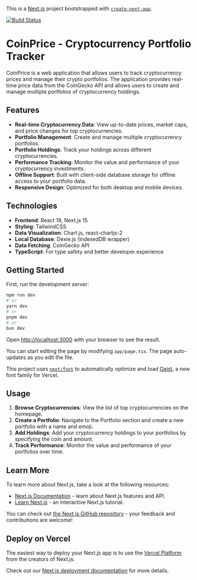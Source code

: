 This is a [Next.js](https://nextjs.org) project bootstrapped with [`create-next-app`](https://nextjs.org/docs/app/api-reference/cli/create-next-app).

[![Build Status](https://github.com/niklabh/coinprice/actions/workflows/deploy.yml/badge.svg)](https://github.com/niklabh/coinprice/actions/workflows/deploy.yml)

# CoinPrice - Cryptocurrency Portfolio Tracker

CoinPrice is a web application that allows users to track cryptocurrency prices and manage their crypto portfolios. The application provides real-time price data from the CoinGecko API and allows users to create and manage multiple portfolios of cryptocurrency holdings.

## Features

- **Real-time Cryptocurrency Data**: View up-to-date prices, market caps, and price changes for top cryptocurrencies.
- **Portfolio Management**: Create and manage multiple cryptocurrency portfolios.
- **Portfolio Holdings**: Track your holdings across different cryptocurrencies.
- **Performance Tracking**: Monitor the value and performance of your cryptocurrency investments.
- **Offline Support**: Built with client-side database storage for offline access to your portfolio data.
- **Responsive Design**: Optimized for both desktop and mobile devices.

## Technologies

- **Frontend**: React 19, Next.js 15
- **Styling**: TailwindCSS
- **Data Visualization**: Chart.js, react-chartjs-2
- **Local Database**: Dexie.js (IndexedDB wrapper)
- **Data Fetching**: CoinGecko API
- **TypeScript**: For type safety and better developer experience

## Getting Started

First, run the development server:

```bash
npm run dev
# or
yarn dev
# or
pnpm dev
# or
bun dev
```

Open [http://localhost:3000](http://localhost:3000) with your browser to see the result.

You can start editing the page by modifying `app/page.tsx`. The page auto-updates as you edit the file.

This project uses [`next/font`](https://nextjs.org/docs/app/building-your-application/optimizing/fonts) to automatically optimize and load [Geist](https://vercel.com/font), a new font family for Vercel.

## Usage

1. **Browse Cryptocurrencies**: View the list of top cryptocurrencies on the homepage.
2. **Create a Portfolio**: Navigate to the Portfolio section and create a new portfolio with a name and emoji.
3. **Add Holdings**: Add your cryptocurrency holdings to your portfolios by specifying the coin and amount.
4. **Track Performance**: Monitor the value and performance of your portfolios over time.

## Learn More

To learn more about Next.js, take a look at the following resources:

- [Next.js Documentation](https://nextjs.org/docs) - learn about Next.js features and API.
- [Learn Next.js](https://nextjs.org/learn) - an interactive Next.js tutorial.

You can check out [the Next.js GitHub repository](https://github.com/vercel/next.js) - your feedback and contributions are welcome!

## Deploy on Vercel

The easiest way to deploy your Next.js app is to use the [Vercel Platform](https://vercel.com/new?utm_medium=default-template&filter=next.js&utm_source=create-next-app&utm_campaign=create-next-app-readme) from the creators of Next.js.

Check out our [Next.js deployment documentation](https://nextjs.org/docs/app/building-your-application/deploying) for more details.
